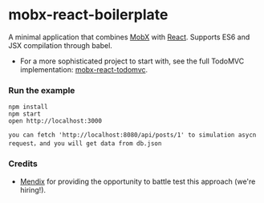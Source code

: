 mobx-react-boilerplate
=====================

A minimal application that combines [MobX](https://mobxjs.github.io/mobx) with [React](https://facebook.github.io/react).
Supports ES6 and JSX compilation through babel.

* For a more sophisticated project to start with, see the full TodoMVC implementation: [mobx-react-todomvc](https://github.com/mobxjs/mobx-react-todomvc).

### Run the example

```
npm install
npm start
open http://localhost:3000
```

```
you can fetch 'http://localhost:8080/api/posts/1' to simulation asycn request，and you will get data from db.json 
```

### Credits

* [Mendix](http://github.com/mendix) for providing the opportunity to battle test this approach (we're hiring!).
